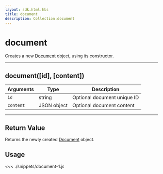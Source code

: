 ```yaml
---
layout: sdk.html.hbs
title: document
description: Collection:document
---
```


# document

Creates a new [Document](/sdk/js/5/document/) object, using its constructor.

---

## document([id], [content])

| Arguments | Type        | Description                 |
| --------- | ----------- | --------------------------- |
| `id`      | string      | Optional document unique ID |
| `content` | JSON object | Optional document content   |

---

## Return Value

Returns the newly created [Document](/sdk/js/5/document) object.

## Usage

<<< ./snippets/document-1.js
